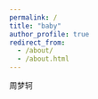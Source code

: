```yaml
---
permalink: /
title: "baby"
author_profile: true
redirect_from: 
  - /about/
  - /about.html
---
```


周梦轲
